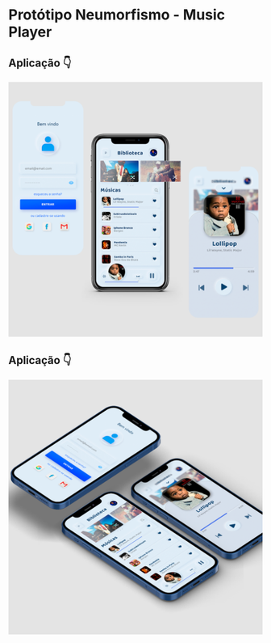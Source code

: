 # Protótipo Neumorfismo - Music Player

## Aplicação 👇
![prints](https://github.com/eduolv/prototipo-neumorfismo/blob/main/music-player/visual1.png)
## Aplicação 👇
![prints](https://github.com/eduolv/prototipo-neumorfismo/blob/main/music-player/visual2.png)
